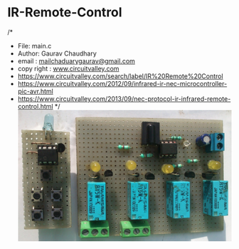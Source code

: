 IR-Remote-Control
=================
/* 
 * File:   main.c
 * Author: Gaurav Chaudhary
 * email : mailchaduarygaurav@gmail.com
 * copy right : www.circuitvalley.com 
 * https://www.circuitvalley.com/search/label/IR%20Remote%20Control
 * https://www.circuitvalley.com/2012/09/infrared-ir-nec-microcontroller-pic-avr.html
 * https://www.circuitvalley.com/2013/09/nec-protocol-ir-infrared-remote-control.html
 */
![alt text](https://github.com/circuitvalley/IR-Remote-Control/raw/master/NEC%20IR%20Receiver%20Relay%20Board/NEC%20Infrared%20Remote%20Realy%20board%20control%20wireless%20pic%20avr%20arduino%20raspberry%20pi%20(1).jpg)
